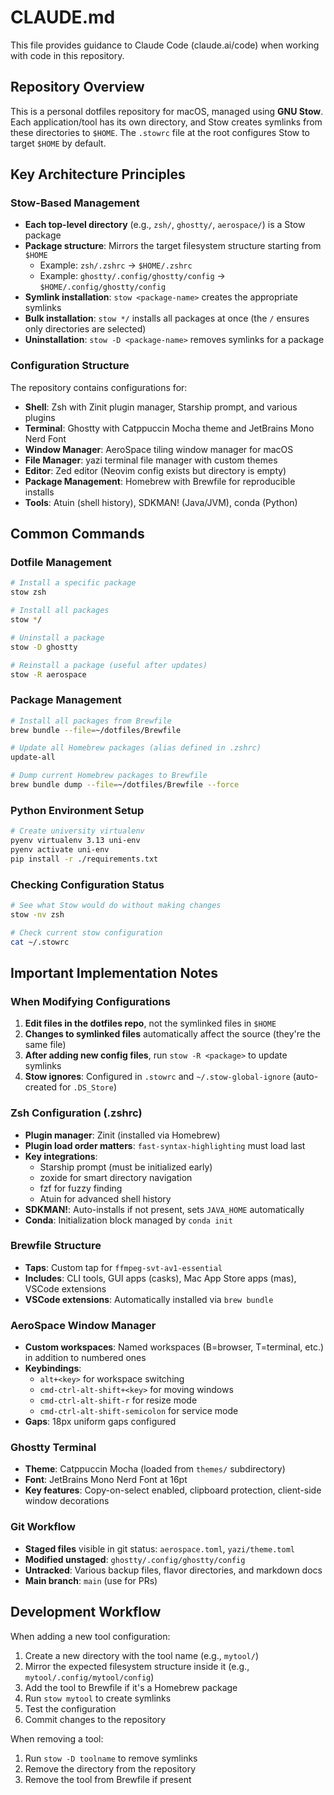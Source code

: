 # CLAUDE.md

This file provides guidance to Claude Code (claude.ai/code) when working with code in this repository.

## Repository Overview

This is a personal dotfiles repository for macOS, managed using **GNU Stow**. Each application/tool has its own directory, and Stow creates symlinks from these directories to `$HOME`. The `.stowrc` file at the root configures Stow to target `$HOME` by default.

## Key Architecture Principles

### Stow-Based Management
- **Each top-level directory** (e.g., `zsh/`, `ghostty/`, `aerospace/`) is a Stow package
- **Package structure**: Mirrors the target filesystem structure starting from `$HOME`
  - Example: `zsh/.zshrc` → `$HOME/.zshrc`
  - Example: `ghostty/.config/ghostty/config` → `$HOME/.config/ghostty/config`
- **Symlink installation**: `stow <package-name>` creates the appropriate symlinks
- **Bulk installation**: `stow */` installs all packages at once (the `/` ensures only directories are selected)
- **Uninstallation**: `stow -D <package-name>` removes symlinks for a package

### Configuration Structure
The repository contains configurations for:
- **Shell**: Zsh with Zinit plugin manager, Starship prompt, and various plugins
- **Terminal**: Ghostty with Catppuccin Mocha theme and JetBrains Mono Nerd Font
- **Window Manager**: AeroSpace tiling window manager for macOS
- **File Manager**: yazi terminal file manager with custom themes
- **Editor**: Zed editor (Neovim config exists but directory is empty)
- **Package Management**: Homebrew with Brewfile for reproducible installs
- **Tools**: Atuin (shell history), SDKMAN! (Java/JVM), conda (Python)

## Common Commands

### Dotfile Management
```bash
# Install a specific package
stow zsh

# Install all packages
stow */

# Uninstall a package
stow -D ghostty

# Reinstall a package (useful after updates)
stow -R aerospace
```

### Package Management
```bash
# Install all packages from Brewfile
brew bundle --file=~/dotfiles/Brewfile

# Update all Homebrew packages (alias defined in .zshrc)
update-all

# Dump current Homebrew packages to Brewfile
brew bundle dump --file=~/dotfiles/Brewfile --force
```

### Python Environment Setup
```bash
# Create university virtualenv
pyenv virtualenv 3.13 uni-env
pyenv activate uni-env
pip install -r ./requirements.txt
```

### Checking Configuration Status
```bash
# See what Stow would do without making changes
stow -nv zsh

# Check current stow configuration
cat ~/.stowrc
```

## Important Implementation Notes

### When Modifying Configurations
1. **Edit files in the dotfiles repo**, not the symlinked files in `$HOME`
2. **Changes to symlinked files** automatically affect the source (they're the same file)
3. **After adding new config files**, run `stow -R <package>` to update symlinks
4. **Stow ignores**: Configured in `.stowrc` and `~/.stow-global-ignore` (auto-created for `.DS_Store`)

### Zsh Configuration (.zshrc)
- **Plugin manager**: Zinit (installed via Homebrew)
- **Plugin load order matters**: `fast-syntax-highlighting` must load last
- **Key integrations**:
  - Starship prompt (must be initialized early)
  - zoxide for smart directory navigation
  - fzf for fuzzy finding
  - Atuin for advanced shell history
- **SDKMAN!**: Auto-installs if not present, sets `JAVA_HOME` automatically
- **Conda**: Initialization block managed by `conda init`

### Brewfile Structure
- **Taps**: Custom tap for `ffmpeg-svt-av1-essential`
- **Includes**: CLI tools, GUI apps (casks), Mac App Store apps (mas), VSCode extensions
- **VSCode extensions**: Automatically installed via `brew bundle`

### AeroSpace Window Manager
- **Custom workspaces**: Named workspaces (B=browser, T=terminal, etc.) in addition to numbered ones
- **Keybindings**:
  - `alt+<key>` for workspace switching
  - `cmd-ctrl-alt-shift+<key>` for moving windows
  - `cmd-ctrl-alt-shift-r` for resize mode
  - `cmd-ctrl-alt-shift-semicolon` for service mode
- **Gaps**: 18px uniform gaps configured

### Ghostty Terminal
- **Theme**: Catppuccin Mocha (loaded from `themes/` subdirectory)
- **Font**: JetBrains Mono Nerd Font at 16pt
- **Key features**: Copy-on-select enabled, clipboard protection, client-side window decorations

### Git Workflow
- **Staged files** visible in git status: `aerospace.toml`, `yazi/theme.toml`
- **Modified unstaged**: `ghostty/.config/ghostty/config`
- **Untracked**: Various backup files, flavor directories, and markdown docs
- **Main branch**: `main` (use for PRs)

## Development Workflow

When adding a new tool configuration:
1. Create a new directory with the tool name (e.g., `mytool/`)
2. Mirror the expected filesystem structure inside it (e.g., `mytool/.config/mytool/config`)
3. Add the tool to Brewfile if it's a Homebrew package
4. Run `stow mytool` to create symlinks
5. Test the configuration
6. Commit changes to the repository

When removing a tool:
1. Run `stow -D toolname` to remove symlinks
2. Remove the directory from the repository
3. Remove the tool from Brewfile if present
